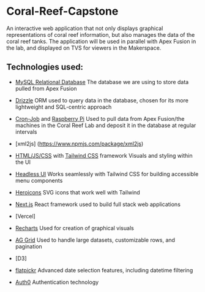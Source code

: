 # Coral-Reef-Capstone

An interactive web application that not only displays graphical representations of coral reef information, but also manages the data of the coral reef tanks. The application will be used in parallel with Apex Fusion in the lab, and displayed on TVS for viewers in the Makerspace. 

## Technologies used:

- [MySQL Relational Database](https://www.mysql.com/)
    The database we are using to store data pulled from Apex Fusion 

- [Drizzle](https://orm.drizzle.team/)
    ORM used to query data in the database, chosen for its more lightweight and SQL-centric approach

- [Cron-Job](https://cron-job.org/) and [Raspberry Pi](https://www.raspberrypi.org/)
    Used to pull data from Apex Fusion/the machines in the Coral Reef Lab and deposit it in the database at regular intervals

- [xml2js] (https://www.npmjs.com/package/xml2js)

- [HTML/JS/CSS](https://developer.mozilla.org/en-US/docs/Web/HTML) with [Tailwind CSS](https://tailwindcss.com/) framework
    Visuals and styling within the UI

- [Headless UI](https://headlessui.dev/)
    Works seamlessly with Tailwind CSS for building accessible menu components

- [Heroicons](https://heroicons.com/)
    SVG icons that work well with Tailwind

- [Next.js](https://nextjs.org/)
    React framework used to build full stack web applications

- [Vercel]
    
- [Recharts](https://recharts.org/)
    Used for creation of graphical visuals

- [AG Grid](https://www.ag-grid.com/)
    Used to handle large datasets, customizable rows, and pagination

- [D3]

- [flatpickr](https://reactdatepicker.com/)
    Advanced date selection features, including datetime filtering
    
- [Auth0](https://auth0.com/)
    Authentication technology